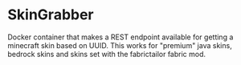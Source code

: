 # SkinGrabber
Docker container that makes a REST endpoint available for getting a minecraft skin based on UUID.
This works for "premium" java skins, bedrock skins and skins set with the fabrictailor fabric mod.
